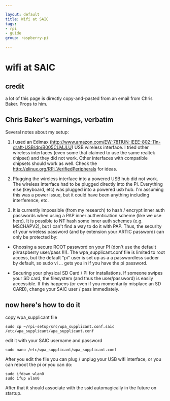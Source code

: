 ```yaml
---

layout: default
title: Wifi at SAIC
tags: 
- rpi
- guide
group: raspberry-pi

---
```


# wifi at SAIC

## credit

a lot of this page is directly copy-and-pasted from an email from Chris Baker. Props to him.

## Chris Baker's warnings, verbatim

Several notes about my setup:

1.  I used an Edimax (http://www.amazon.com/EW-7811UN-IEEE-802-11n-draft-USB/dp/B005CLMJLU) USB wireless interface.  I tried other wireless interfaces (even some that claimed to use the same realtek chipset) and they did not work.  Other interfaces with compatible chipsets should work as well.  Check the http://elinux.org/RPi_VerifiedPeripherals for ideas. 

2. Plugging the wireless interface into a powered USB hub did not work.  The wireless interface had to be plugged directly into the PI.  Everything else (keyboard, etc) was plugged into a powered usb hub.  I'm assuming this was a power issue, but it could have been anything including interference, etc.

3. It is currently impossible (from my research) to hash / encrypt inner auth passwords when using a PAP inner authentication scheme (like we use here).  It is possible to NT hash some inner auth schemes (e.g. MSCHAPV2), but I can't find a way to do it with PAP.  Thus, the security of your wireless password (and by extension your ARTIC password) can only be protected by:

*	Choosing a secure ROOT password on your PI (don't use the default pi/raspberry user/pass !!!).  The wpa_supplicant.conf file is limited to root access, but the default "pi" user is set up as a a passwordless sudoer by default, so sudo vi ... gets you in if you have the pi password.

*	 Securing your physical SD Card / PI for installations.  If someone swipes your SD card, the filesystem (and thus the user/password) is easily accessible.  If this happens (or even if you momentarily misplace an SD CARD), change your SAIC user / pass immediately.

## now here's how to do it

copy wpa_supplicant file

	sudo cp ~/rpi-setup/src/wpa_supplicant.conf.saic /etc/wpa_supplicant/wpa_supplicant.conf

edit it with your SAIC username and password

	sudo nano /etc/wpa_supplicant/wpa_supplicant.conf

After you edit the file you can plug / unplug your USB wifi interface, or you can reboot the pi or you can do:

	sudo ifdown wlan0
	sudo ifup wlan0

After that it should associate with the ssid automagically in the future on startup.